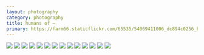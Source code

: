 ```yaml
---
layout: photography
category: photography
title: humans of —
primary: https://farm66.staticflickr.com/65535/54069411006_dc894c0256_b.jpg
---
```


<div class="gallery">
  <div class="row">
    <div class="column">
      <img src="https://farm66.staticflickr.com/65535/54069411006_dc894c0256_b.jpg">
      <img src="https://farm66.staticflickr.com/65535/54140232968_bf000d8e0e_b.jpg">
      <img src="https://farm66.staticflickr.com/65535/54186828899_406320f574_b.jpg">
      <img src="https://farm66.staticflickr.com/65535/54186546016_0738b13d79_b.jpg">
      <img src="https://farm66.staticflickr.com/65535/54185659882_e13fc6b806_b.jpg">
      <img src="https://farm66.staticflickr.com/65535/54140232688_6898200b14_b.jpg">
      <img src="https://farm66.staticflickr.com/65535/54140233193_8f68ab9987_b.jpg">
      <img src="https://farm66.staticflickr.com/65535/54186986405_dabe075971_b.jpg">
      <img src="https://farm66.staticflickr.com/65535/54186813993_9ca901ba23_b.jpg">
      <img src="https://farm66.staticflickr.com/65535/54186813928_545bd8e265_b.jpg">
      <img src="https://farm66.staticflickr.com/65535/54186813983_b7da76e701_b.jpg">
      <img src="https://farm66.staticflickr.com/65535/54186986460_eca01726bd_b.jpg">
      <img src="https://farm66.staticflickr.com/65535/54186828884_8d9b122f87_b.jpg">
      <img src="https://farm66.staticflickr.com/65535/54186832489_d83b767b60_b.jpg">
    </div>
  </div>
</div>
